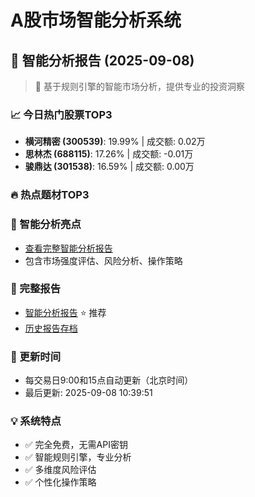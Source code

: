 # A股市场智能分析系统

## 🤖 智能分析报告 (2025-09-08)

> 🚀 基于规则引擎的智能市场分析，提供专业的投资洞察

### 📈 今日热门股票TOP3
- **横河精密 (300539)**: 19.99% | 成交额: 0.02万
- **思林杰 (688115)**: 17.26% | 成交额: -0.01万
- **骏鼎达 (301538)**: 16.59% | 成交额: 0.00万

### 🔥 热点题材TOP3

### 🤖 智能分析亮点
- [查看完整智能分析报告](reports/enhanced_report_2025-09-08.md)
- 包含市场强度评估、风险分析、操作策略

### 📄 完整报告
- [智能分析报告](reports/enhanced_report_2025-09-08.md) ⭐ 推荐
- [历史报告存档](reports/)

### 🔄 更新时间
- 每交易日9:00和15点自动更新（北京时间）
- 最后更新: 2025-09-08 10:39:51

### 💡 系统特点
- ✅ 完全免费，无需API密钥
- ✅ 智能规则引擎，专业分析
- ✅ 多维度风险评估
- ✅ 个性化操作策略
